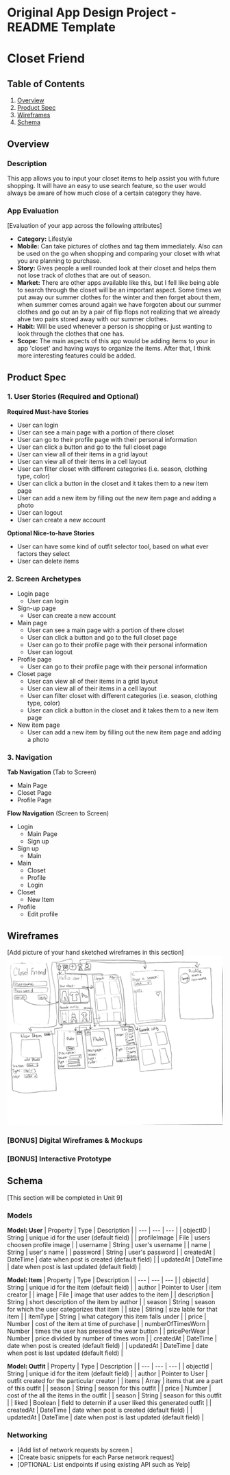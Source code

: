 Original App Design Project - README Template
===

# Closet Friend

## Table of Contents
1. [Overview](#Overview)
1. [Product Spec](#Product-Spec)
1. [Wireframes](#Wireframes)
2. [Schema](#Schema)

## Overview
### Description
This app allows you to input your closet items to help assist you with future shopping. It will have an easy to use search feature, so the user would always be aware of how much close of a certain category they have.

### App Evaluation
[Evaluation of your app across the following attributes]
* **Category:** Lifestyle
* **Mobile:** Can take pictures of clothes and tag them immediately. Also can be used on the go when shopping and comparing your closet with what you are planning to purchase.
* **Story:** Gives people a well rounded look at their closet and helps them not lose track of clothes that are out of season. 
* **Market:** There are other apps available like this, but I fell like being able to search through the closet will be an important aspect. Some times we put away our summer clothes for the winter and then forget about them, when summer comes around again we have forgoten about our summer clothes and go out an by a pair of flip flops not realizing that we already ahve two pairs stored away with our summer clothes.
* **Habit:** Will be used whenever a person is shopping or just wanting to look through the clothes that one has.
* **Scope:** The main aspects of this app would be adding items to your in app 'closet' and having ways to organize the items. After that, I think more interesting features could be added.

## Product Spec

### 1. User Stories (Required and Optional)

**Required Must-have Stories**

* User can login
* User can see a main page with a portion of there closet
* User can go to their profile page with their personal information
* User can click a button and go to the full closet page
* User can view all of their items in a grid layout
* User can view all of their items in a cell layout
* User can filter closet with different categories (i.e. season, clothing type, color)
* User can click a button in the closet and it takes them to a new item page
* User can add a new item by filling out the new item page and adding a photo
* User can logout
* User can create a new account

**Optional Nice-to-have Stories**

* User can have some kind of outfit selector tool, based on what ever factors they select
* User can delete items

### 2. Screen Archetypes

* Login page
   * User can login
* Sign-up page
   * User can create a new account
* Main page
    * User can see a main page with a portion of there closet
    * User can click a button and go to the full closet page
    * User can go to their profile page with their personal information
    * User can logout
* Profile page
    * User can go to their profile page with their personal information
* Closet page
    * User can view all of their items in a grid layout
    * User can view all of their items in a cell layout
    * User can filter closet with different categories (i.e. season, clothing type, color)
    * User can click a button in the closet and it takes them to a new item page
* New item page
    * User can add a new item by filling out the new item page and adding a photo

### 3. Navigation

**Tab Navigation** (Tab to Screen)

* Main Page
* Closet Page
* Profile Page

**Flow Navigation** (Screen to Screen)

* Login
   * Main Page
   * Sign up
* Sign up
   * Main
* Main
    * Closet
    * Profile
    * Login
* Closet
    * New Item
* Profile
    * Edit profile

## Wireframes
[Add picture of your hand sketched wireframes in this section]
<img src="https://github.com/annak4397/Closet-Friend/blob/master/Wireframe.pdf" width=600>

### [BONUS] Digital Wireframes & Mockups

### [BONUS] Interactive Prototype

## Schema 
[This section will be completed in Unit 9]
### Models
**Model: User**
| Property	| Type |	Description |
| --- | --- | --- |
| objectID | String | unique id for the user (default field) |
| profileImage |	File	| users choosen profile image |
| username | String | user's username |
| name | String | user's name |
| password | String | user's password |
| createdAt	| DateTime | date when post is created (default field) |
| updatedAt	| DateTime | date when post is last updated (default field) |

**Model: Item**
| Property	| Type |	Description |
| --- | --- | --- |
| objectId | String | unique id for the item (default field) |
| author	| Pointer to User |	item creator |
| image |	File	| image that user addes to the item |
| description |	String |	short description of the item by author |
| season | String | season for which the user categorizes that item |
| size | Stiring | size lable for that item |
| itemType | String | what category this item falls under |
| price | Number | cost of the item at time of purchase |
| numberOfTimesWorn | Number | times the user has pressed the wear button |
| pricePerWear | Number | price divided by number of times worn |
| createdAt	| DateTime | date when post is created (default field) |
| updatedAt	| DateTime | date when post is last updated (default field) |

**Model: Outfit**
| Property	| Type |	Description |
| --- | --- | --- |
| objectId | String | unique id for the item (default field) |
| author	| Pointer to User |	outfit created for the particular creator |
| items |	Array	| items that are a part of this outfit |
| season | String | season for this outfit |
| price | Number | cost of the all the items in the outfit |
| season | String | season for this outfit |
| liked | Boolean | field to deternin if a user liked this generated outfit |
| createdAt	| DateTime | date when post is created (default field) |
| updatedAt	| DateTime | date when post is last updated (default field) |

### Networking
- [Add list of network requests by screen ]
- [Create basic snippets for each Parse network request]
- [OPTIONAL: List endpoints if using existing API such as Yelp]
